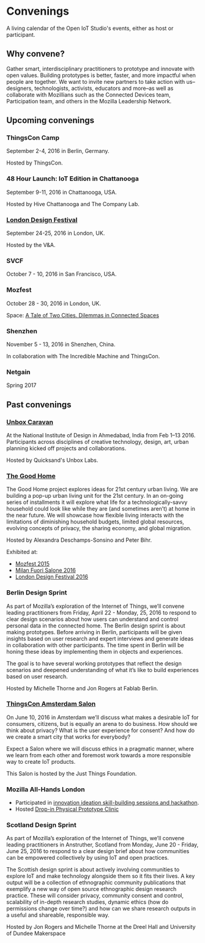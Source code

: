# Convenings

A living calendar of the Open IoT Studio's events, either as host or participant. 

## Why convene?

Gather smart, interdisciplinary practitioners to prototype and innovate with open values. Building prototypes is better, faster, and more impactful when people are together. We want to invite new partners to take action with us–designers, technologists, activists, educators and more–as well as collaborate with Mozillians such as the Connected Devices team, Participation team, and others in the Mozilla Leadership Network.

## Upcoming convenings

### ThingsCon Camp

September 2-4, 2016 in Berlin, Germany. 

Hosted by ThingsCon. 

### 48 Hour Launch: IoT Edition in Chattanooga

September 9-11, 2016 in Chattanooga, USA.

Hosted by Hive Chattanooga and The Company Lab.

### [London Design Festival](https://shop.vam.ac.uk/whatson/index/view/id/2662/event/Digital-Design-Weekend-2016/dt/2016-09-24/free/1)

September 24-25, 2016 in London, UK.

Hosted by the V&A. 

### SVCF

October 7 - 10, 2016 in San Francisco, USA.

### Mozfest

October 28 - 30, 2016 in London, UK.

Space: [A Tale of Two Cities. Dilemmas in Connected Spaces](https://public.etherpad-mozilla.org/p/dilemma)

### Shenzhen

November 5 - 13, 2016 in Shenzhen, China.

In collaboration with The Incredible Machine and ThingsCon.

### Netgain

Spring 2017

## Past convenings

### [Unbox Caravan](https://medium.com/the-unbox-caravan)

At the National Institute of Design in Ahmedabad, India from Feb 1–13 2016. Participants across disciplines of creative technology, design, art, urban planning kicked off projects and collaborations.

Hosted by Quicksand's Unbox Labs.  

### [The Good Home](http://thegoodhome.org/)

The Good Home project explores ideas for 21st century urban living. We are building a pop-up urban living unit for the 21st century. In an on-going series of installments it will explore what life for a technologically-savvy household could look like while they are (and sometimes aren’t) at home in the near future. We will showcase how flexible living interacts with the limitations of diminishing household budgets, limited global resources, evolving concepts of privacy, the sharing economy, and global migration.

Hosted by Alexandra Deschamps-Sonsino and Peter Bihr. 

Exhibited at: 

* [Mozfest 2015](http://thegoodhome.org/mozfest/)
* [Milan Fuori Salone 2016](http://thegoodhome.org/milan/)
* [London Design Festival 2016](http://thegoodhome.org/ldf-2016/)

### Berlin Design Sprint

As part of Mozilla’s exploration of the Internet of Things, we’ll convene leading practitioners from Friday, April 22 - Monday, 25, 2016 to respond to clear design scenarios about how users can understand and control personal data in the connected home. The Berlin design sprint is about making prototypes. Before arriving in Berlin, participants will be given insights based on user research and expert interviews and generate ideas in collaboration with other participants. The time spent in Berlin will be honing these ideas by implementing them in objects and experiences. 

The goal is to have several working prototypes that reflect the design scenarios and deepened understanding of what it’s like to build experiences based on user research. 

Hosted by Michelle Thorne and Jon Rogers at Fablab Berlin. 

### [ThingsCon Amsterdam Salon](http://www.thingscon.nl/salons/3-salon-dance-like-nobodys-watching/)

On June 10, 2016 in Amsterdam we’ll discuss what makes a desirable IoT for consumers, citizens, but is equally an arena to do business. How should we think about privacy? What is the user experience for consent? And how do we create a smart city that works for everybody?

Expect a Salon where we will discuss ethics in a pragmatic manner, where we learn from each other and foremost work towards a more responsible way to create IoT products.

This Salon is hosted by the Just Things Foundation. 

### Mozilla All-Hands London

* Participated in [innovation ideation skill-building sessions and hackathon](https://mozillalondonallhands2016.sched.org/?s=innovation).
* Hosted [Drop-in Physical Prototype Clinic](https://github.com/MozillaFoundation/MoFoLondon/issues/39)

### Scotland Design Sprint

As part of Mozilla’s exploration of the Internet of Things, we’ll convene leading practitioners in Anstruther, Scotland from Monday, June 20 - Friday, June 25, 2016 to respond to a clear design brief about how communities can be empowered collectively by using IoT and open practices. 

The Scottish design sprint is about actively involving communities to explore IoT and make technology alongside them so it fits their lives. A key output will be a collection of ethnographic community publications that exemplify a new way of open source ethnographic design research practice. These will consider privacy, community consent and control, scalability of in-depth research studies, dynamic ethics (how do permissions change over time?) and how can we share research outputs in a useful and shareable, responsible way. 

Hosted by Jon Rogers and Michelle Thorne at the Dreel Hall and University of Dundee Makerspace

